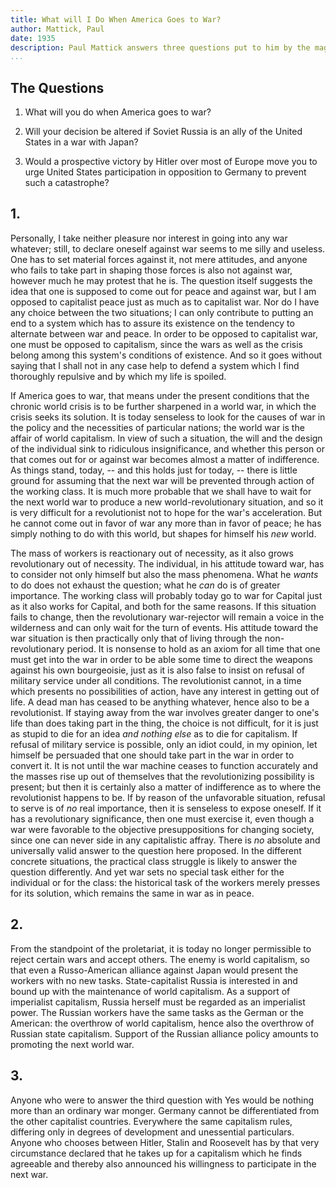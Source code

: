 ```yaml
---
title: What will I Do When America Goes to War?
author: Mattick, Paul
date: 1935
description: Paul Mattick answers three questions put to him by the magazine Modern Monthly. The article also featured answers from other radicals. From <https://www.marxists.org/archive/mattick-paul/1935/war-america.htm>.
...
```


## The Questions

1. What will you do when America goes to war?

2. Will your decision be altered if Soviet Russia is an ally of the
United States in a war with Japan?

3. Would a prospective victory by Hitler over most of Europe move you to
urge United States participation in opposition to Germany to prevent
such a catastrophe?

## 1.

Personally, I take neither pleasure nor interest in going into any war
whatever; still, to declare oneself against war seems to me silly and
useless. One has to set material forces against it, not mere attitudes,
and anyone who fails to take part in shaping those forces is also not
against war, however much he may protest that he is. The question itself
suggests the idea that one is supposed to come out for peace and against
war, but I am opposed to capitalist peace just as much as to capitalist
war. Nor do I have any choice between the two situations; I can only
contribute to putting an end to a system which has to assure its
existence on the tendency to alternate between war and peace. In order
to be opposed to capitalist war, one must be opposed to capitalism,
since the wars as well as the crisis belong among this system's
conditions of existence. And so it goes without saying that I shall not
in any case help to defend a system which I find thoroughly repulsive
and by which my life is spoiled.

If America goes to war, that means under the present conditions that the
chronic world crisis is to be further sharpened in a world war, in which
the crisis seeks its solution. It is today senseless to look for the
causes of war in the policy and the necessities of particular nations;
the world war is the affair of world capitalism. In view of such a
situation, the will and the design of the individual sink to ridiculous
insignificance, and whether this person or that comes out for or against
war becomes almost a matter of indifference. As things stand, today, --
and this holds just for today, -- there is little ground for assuming
that the next war will be prevented through action of the working class.
It is much more probable that we shall have to wait for the next world
war to produce a new world-revolutionary situation, and so it is very
difficult for a revolutionist not to hope for the war's acceleration.
But he cannot come out in favor of war any more than in favor of peace;
he has simply nothing to do with this world, but shapes for himself his
_new_ world.

The mass of workers is reactionary out of necessity, as it also grows
revolutionary out of necessity. The individual, in his attitude toward
war, has to consider not only himself but also the mass phenomena. What
he _wants_ to do does not exhaust the question; what he _can_ do is of
greater importance. The working class will probably today go to war for
Capital just as it also works for Capital, and both for the same
reasons. If this situation fails to change, then the revolutionary
war-rejector will remain a voice in the wilderness and can only wait for
the turn of events. His attitude toward the war situation is then
practically only that of living through the non-revolutionary period. It
is nonsense to hold as an axiom for all time that one must get into the
war in order to be able some time to direct the weapons against his own
bourgeoisie, just as it is also false to insist on refusal of military
service under all conditions. The revolutionist cannot, in a time which
presents no possibilities of action, have any interest in getting out of
life. A dead man has ceased to be anything whatever, hence also to be a
revolutionist. If staying away from the war involves greater danger to
one's life than does taking part in the thing, the choice is not
difficult, for it is just as stupid to die for an idea _and nothing
else_ as to die for capitalism. If refusal of military service is
possible, only an idiot could, in my opinion, let himself be persuaded
that one should take part in the war in order to convert it. It is not
until the war machine ceases to function accurately and the masses rise
up out of themselves that the revolutionizing possibility is present;
but then it is certainly also a matter of indifference as to where the
revolutionist happens to be. If by reason of the unfavorable situation,
refusal to serve is of _no_ real importance, then it is senseless to
expose oneself. If it has a revolutionary significance, then one must
exercise it, even though a war were favorable to the objective
presuppositions for changing society, since one can never side in any
capitalistic affray. There is _no_ absolute and universally valid answer
to the question here proposed. In the different concrete situations, the
practical class struggle is likely to answer the question differently.
And yet war sets no special task either for the individual or for the
class: the historical task of the workers merely presses for its
solution, which remains the same in war as in peace.

## 2.

From the standpoint of the proletariat, it is today no longer
permissible to reject certain wars and accept others. The enemy is world
capitalism, so that even a Russo-American alliance against Japan would
present the workers with no new tasks. State-capitalist Russia is
interested in and bound up with the maintenance of world capitalism. As
a support of imperialist capitalism, Russia herself must be regarded as
an imperialist power. The Russian workers have the same tasks as the
German or the American: the overthrow of world capitalism, hence also
the overthrow of Russian state capitalism. Support of the Russian
alliance policy amounts to promoting the next world war.

## 3.

Anyone who were to answer the third question with Yes would be nothing
more than an ordinary war monger. Germany cannot be differentiated from
the other capitalist countries. Everywhere the same capitalism rules,
differing only in degrees of development and unessential particulars.
Anyone who chooses between Hitler, Stalin and Roosevelt has by that very
circumstance declared that he takes up for a capitalism which he finds
agreeable and thereby also announced his willingness to participate in
the next war.

